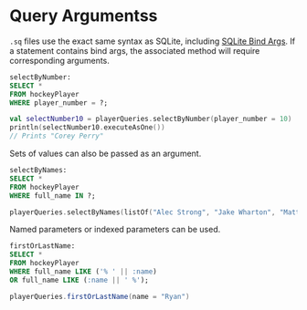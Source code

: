 # Query Argumentss

`.sq` files use the exact same syntax as SQLite, including [SQLite Bind Args](https://www.sqlite.org/c3ref/bind_blob.html). If a statement contains bind args, the associated method will require corresponding arguments.

```sql
selectByNumber:
SELECT *
FROM hockeyPlayer
WHERE player_number = ?;
```

```kotlin
val selectNumber10 = playerQueries.selectByNumber(player_number = 10)
println(selectNumber10.executeAsOne())
// Prints "Corey Perry"
```

Sets of values can also be passed as an argument.

```sql
selectByNames:
SELECT *
FROM hockeyPlayer
WHERE full_name IN ?;
```

```kotlin
playerQueries.selectByNames(listOf("Alec Strong", "Jake Wharton", "Matt Precious"))
```

Named parameters or indexed parameters can be used.

```sql
firstOrLastName:
SELECT *
FROM hockeyPlayer
WHERE full_name LIKE ('% ' || :name)
OR full_name LIKE (:name || ' %');
```

```java
playerQueries.firstOrLastName(name = "Ryan")
```
